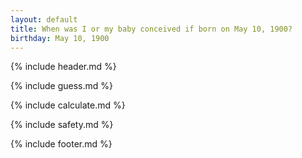 ```yaml
---
layout: default
title: When was I or my baby conceived if born on May 10, 1900?
birthday: May 10, 1900
---
```


{% include header.md %}

{% include guess.md %}

{% include calculate.md %}

{% include safety.md %}

{% include footer.md %}



